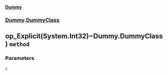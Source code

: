 #### [Dummy](./Dummy.md 'Dummy')
### [Dummy](./Dummy.md#Dummy 'Dummy').[DummyClass](./Dummy-DummyClass.md 'Dummy.DummyClass')
## op_Explicit(System.Int32)~Dummy.DummyClass) `method`

### Parameters

<a name='Dummy-DummyClass-op_Explicit(System-Int32)~Dummy-DummyClass)-c'></a>
`c`

